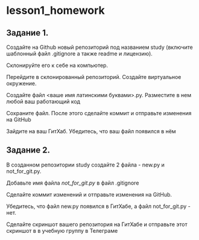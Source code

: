 # lesson1_homework

## Задание 1.

Создайте на Github новый репозиторий под названием study (включите шаблонный файл .gitignore а также readme и лицензию).

Склонируйте его к себе на компьютер.

Перейдите в склонированный репозиторий. Создайте виртуальное окружение.

Создайте файл <ваше имя латинскими буквами>.py. Разместите в нем любой ваш работающий код

Сохраните файл. После этого сделайте коммит и отправьте изменения на GitHub

Зайдите на ваш ГитХаб. Убедитесь, что ваш файл появился в нём


## Задание 2.

В созданном репозитории study создайте 2 файла - new.py и not_for_git.py.

Добавьте имя файла *not_for_git.py* в файл .gitignore

Сделайте коммит изменений и отправьте изменения на GitHub.

Убедитесь, что файл new.py появился в ГитХабе, а файл not_for_git.py - нет.

Сделайте скриншот вашего репозитория на ГитХабе и отправьте этот скриншот в в учебную группу в Телеграме
